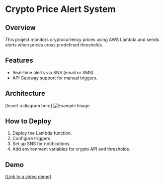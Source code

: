 # Crypto Price Alert System

## Overview
This project monitors cryptocurrency prices using AWS Lambda and sends alerts when prices cross predefined thresholds.

## Features
- Real-time alerts via SNS (email or SMS).
- API Gateway support for manual triggers.

## Architecture
[Insert a diagram here] ![Example Image]((https://github.com/blossom2016/CryptoTracker/blob/main/Brainboard%20-%20Architecture%201.png))

## How to Deploy
1. Deploy the Lambda function.
2. Configure triggers.
3. Set up SNS for notifications.
4. Add environment variables for crypto API and thresholds.

## Demo
[[Link to a video demo]](https://youtu.be/M_6Si19s32w)

